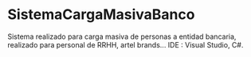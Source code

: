 # SistemaCargaMasivaBanco
Sistema realizado para carga masiva de personas a entidad bancaria, realizado para personal de RRHH, artel brands... IDE : Visual Studio, C#.
